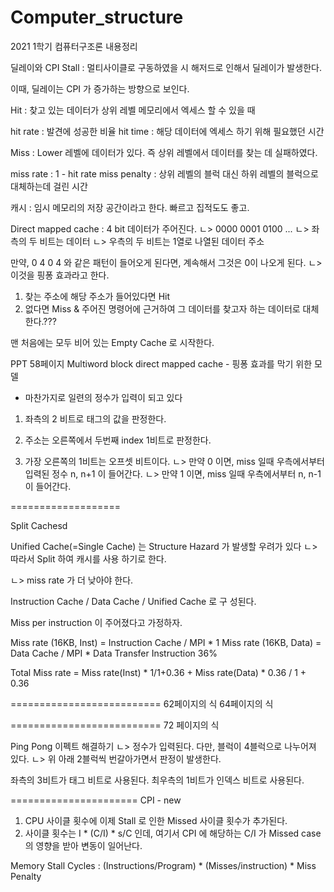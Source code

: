 # Computer_structure
2021 1학기 컴퓨터구조론 내용정리



딜레이와 CPI
Stall : 멀티사이클로 구동하였을 시 해저드로 인해서 딜레이가 발생한다.

이때, 딜레이는 CPI 가 증가하는 방향으로 보인다.

Hit : 찾고 있는 데이터가 상위 레벨 메모리에서 엑세스 할 수 있을 때

hit rate : 발견에 성공한 비율
hit time : 해당 데이터에 엑세스 하기 위해 필요했던 시간

Miss : Lower 레벨에 데이터가 있다. 즉 상위 레벨에서 데이터를 찾는 데 실패하였다.

miss rate : 1 - hit rate
miss penalty : 상위 레벨의 블럭 대신 하위 레벨의 블럭으로 대체하는데 걸린 시간



캐시 : 임시 메모리의 저장 공간이라고 한다. 빠르고 집적도도 좋고.

Direct mapped cache : 4 bit 데이터가 주어진다.
ㄴ> 0000 0001 0100 ...
ㄴ> 좌측의 두 비트는 데이터
ㄴ> 우측의 두 비트는 1열로 나열된 데이터 주소


만약, 0 4 0 4 와 같은 패턴이 들어오게 된다면, 계속해서 그것은 0이 나오게 된다.
ㄴ> 이것을 핑퐁 효과라고 한다.


1. 찾는 주소에 해당 주소가 들어있다면 Hit
2. 없다면 Miss & 주어진 명령어에 근거하여 그 데이터를 찾고자 하는 데이터로 대체한다.???

맨 처음에는 모두 비어 있는 Empty Cache 로 시작한다.

PPT 58페이지
Multiword block direct mapped cache - 핑퐁 효과를 막기 위한 모델
- 마찬가지로 일련의 정수가 입력이 되고 있다


1. 좌측의 2 비트로 태그의 값을 판정한다.
2. 주소는 오른쪽에서 두번째 index 1비트로 판정한다.

3. 가장 오른쪽의 1비트는 오프셋 비트이다.
ㄴ> 만약 0 이면, miss 일때 우측에서부터 입력된 정수 n, n+1 이 들어간다.
ㄴ> 만약 1 이면, miss 일때 우측에서부터 n, n-1 이 들어간다.

===================

Split Cachesd

Unified Cache(=Single Cache) 는 Structure Hazard 가 발생할 우려가 있다
ㄴ> 따라서 Split 하여 캐시를 사용 하기로 한다.

ㄴ> miss rate 가 더 낮아야 한다.

Instruction Cache / Data Cache / Unified Cache 로 구 성된다.

Miss per instruction 이 주어졌다고 가정하자.

Miss rate (16KB, Inst) = Instruction Cache / MPI * 1
Miss rate (16KB, Data) = Data Cache / MPI * Data Transfer Instruction 36%

Total Miss rate = Miss rate(Inst) * 1/1+0.36  +  Miss rate(Data) * 0.36 / 1 + 0.36


==========================
62페이지의 식
64페이지의 식

==========================
72 페이지의 식

Ping Pong 이펙트 해결하기
ㄴ> 정수가 입력된다. 다만, 블럭이 4블럭으로 나누어져 있다.
ㄴ> 위 아래 2블럭씩 번갈아가면서 판정이 발생한다.


좌측의 3비트가 태그 비트로 사용된다.
최우측의 1비트가 인덱스 비트로 사용된다.

======================
CPI - new

1. CPU 사이클 횟수에 이제 Stall 로 인한 Missed 사이클 횟수가 추가된다. 
2. 사이클 횟수는 I * (C/I) * s/C 인데, 여기서 CPI 에 해당하는 C/I 가 Missed case 의 영향을 받아 변동이 일어난다.

Memory Stall Cycles : (Instructions/Program) * (Misses/instruction) * Miss Penalty


               


